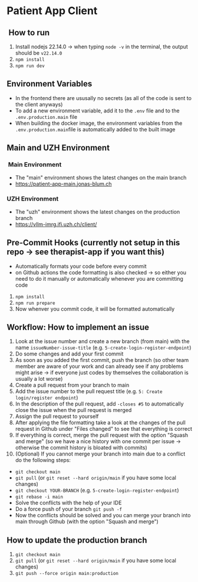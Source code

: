 # Patient App Client

##  How to run

1. Install nodejs 22.14.0 -> when typing `node -v` in the terminal, the output should be `v22.14.0`
2. `npm install`
3. `npm run dev`

## Environment Variables

- In the frontend there are ususally no secrets (as all of the code is sent to the client anyways)
- To add a new environment variable, add it to the `.env` file and to the `.env.production.main` file
- When building the docker image, the environment variables from the `.env.production.main`file is automatically added to the built image

## Main and UZH Environment

###  Main Environment

- The "main" environment shows the latest changes on the main branch
- <https://patient-app-main.jonas-blum.ch>

### UZH Environment

- The "uzh" environment shows the latest changes on the production branch
- <https://vllm-imrg.ifi.uzh.ch/client/>

## Pre-Commit Hooks (currently not setup in this repo -> see therapist-app if you want this)

- Automatically formats your code before every commit
- on Github actions the code formatting is also checked -> so either you need to do it manually or automatically whenever you are committing code

1. `npm install`
2. `npm run prepare`
3. Now whenver you commit code, it will be formatted automatically

## Workflow: How to implement an issue

1. Look at the issue number and create a new branch (from main) with the name `issueNumber-issue-title` (e.g. `5-create-login-register-endpoint`)
2. Do some changes and add your first commit
3. As soon as you added the first commit, push the branch (so other team member are aware of your work and can already see if any problems might arise -> if everyone just codes by themselves the collaboration is usually a lot worse)
4. Create a pull request from your branch to main
5. Add the issue number to the pull request title (e.g. `5: Create login/register endpoint`)
6. In the description of the pull request, add `-closes #5` to automatically close the issue when the pull request is merged
7. Assign the pull request to yourself
8. After applying the file formatting take a look at the changes of the pull request in Github under "Files changed" to see that everything is correct
9. If everything is correct, merge the pull request with the option "Squash and merge" (so we have a nice history with one commit per issue -> otherwise the commit history is bloated with commits)
10. (Optional) If you cannot merge your branch into main due to a conflict do the following steps:

- `git checkout main`
- `git pull` (or `git reset --hard origin/main` if you have some local changes)
- `git checkout YOUR-BRANCH` (e.g. `5-create-login-register-endpoint`)
- `git rebase -i main`
- Solve the conflicts with the help of your IDE
- Do a force push of your branch `git push -f`
- Now the conflicts should be solved and you can merge your branch into main through Github (with the option "Squash and merge")

## How to update the production branch

1. `git checkout main`
2. `git pull` (or `git reset --hard origin/main` if you have some local changes)
3. `git push --force origin main:production`
